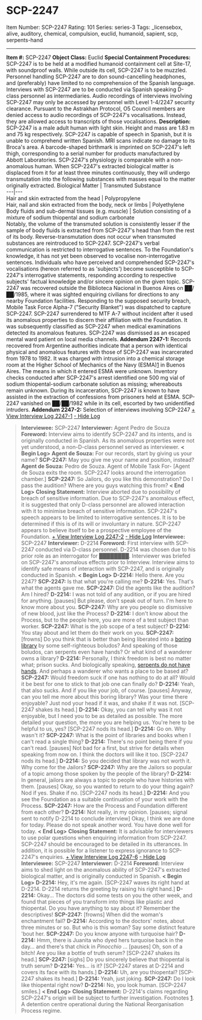 # SCP-2247
Item Number: SCP-2247
Rating: 101
Series: series-3
Tags: _licensebox, alive, auditory, chemical, compulsion, euclid, humanoid, sapient, scp, serpents-hand

---

**Item #:** SCP-2247
**Object Class:** Euclid
**Special Containment Procedures:** SCP-2247 is to be held at a modified humanoid containment cell at Site-17, with soundproof walls. While outside its cell, SCP-2247 is to be muzzled. Personnel handling SCP-2247 are to don sound-cancelling headphones, and (preferably) have limited to no comprehension of the Spanish language.
Interviews with SCP-2247 are to be conducted via Spanish speaking D-class personnel as intermediaries. Audio recordings of interviews involving SCP-2247 may only be accessed by personnel with Level 1-4/2247 security clearance. Pursuant to the Astrakhan Protocol, O5 Council members are denied access to audio recordings of SCP-2247's vocalisations. Instead, they are allowed access to transcripts of those vocalisations.
**Description:** SCP-2247 is a male adult human with light skin. Height and mass are 1.83 m and 75 kg respectively. SCP-2247 is capable of speech in Spanish, but it is unable to comprehend written Spanish. MRI scans indicate no damage to its Broca's area. A barcode-shaped birthmark is imprinted on SCP-2247's left thigh, corresponding to a serial number for products manufactured by Abbott Laboratories.
SCP-2247's physiology is comparable with a non-anomalous human. When SCP-2247's extracted biological matter is displaced from it for at least three minutes continuously, they will undergo transmutation into the following substances with masses equal to the matter originally extracted.
Biological Matter | Transmuted Substance  
---|---  
Hair and skin extracted from the head | Polypropylene  
Hair, nail and skin extracted from the body, neck or limbs | Polyethylene  
Body fluids and sub-dermal tissues (e.g. muscle) | Solution consisting of a mixture of sodium thiopental and sodium carbonate  
Notably, the volume of the transmuted solution is consistently lesser if the sample of body fluids is extracted from SCP-2247's head than from the rest of its body. Reverse-transmutation does not occur when transmuted substances are reintroduced to SCP-2247.
SCP-2247's verbal communication is restricted to interrogative sentences. To the Foundation's knowledge, it has not yet been observed to vocalise non-interrogative sentences. Individuals who have perceived and comprehended SCP-2247's vocalisations (hereon referred to as 'subjects') become susceptible to SCP-2247's interrogative statements, responding according to respective subjects' factual knowledge and/or sincere opinion on the given topic.
SCP-2247 was recovered outside the Biblioteca Nacional in Buenos Aires on ██/██/1985, where it was sighted enquiring civilians for directions to any nearby Foundation facilities. Responding to the supposed security breach, Mobile Task Force Alpha-7 ("Security Blanket") was dispatched to capture SCP-2247.
SCP-2247 surrendered to MTF A-7 without incident after it used its anomalous properties to discern their affiliation with the Foundation. It was subsequently classified as SCP-2247 when medical examinations detected its anomalous features. SCP-2247 was dismissed as an escaped mental ward patient on local media channels.
**Addendum 2247-1:** Records recovered from Argentine authorities indicate that a person with identical physical and anomalous features with those of SCP-2247 was incarcerated from 1978 to 1982. It was charged with intrusion into a chemical storage room at the Higher School of Mechanics of the Navy (ESMA)[1](javascript:;) in Buenos Aires. The means in which it entered ESMA were unknown.
Inventory checks conducted after SCP-2247's arrest identified one 500 mg vial of sodium thiopental-sodium carbonate solution as missing; whereabouts remain unknown.
During its incarceration, SCP-2247 is known to have assisted in the extraction of confessions from prisoners held at ESMA. SCP-2247 vanished on ██/██/1982 while in its cell, escorted by two unidentified intruders.
**Addendum 2247-2:** Selection of interviews involving SCP-2247
[\+ View Interview Log 2247-1](javascript:;)
[\- Hide Log](javascript:;)
> **Interviewee:** SCP-2247
> **Interviewer:** Agent Pedro de Souza
> **Foreword:** Interview aims to identify SCP-2247 and its intents, and is originally conducted in Spanish. As its anomalous properties were not yet understood, a non-D-class personnel served as interviewer.
> **< Begin Log>**
> **Agent de Souza:** For our records, start by giving us your name?
> **SCP-2247:** May you give me your name and position, instead?
> **Agent de Souza:** Pedro de Souza. Agent of Mobile Task For-
> [Agent de Souza exits the room. SCP-2247 looks around the interrogation chamber.]
> **SCP-2247:** So Jailors, do you like this demonstration? Do I pass the audition? Where are you guys watching this from?
> **< End Log>**
> **Closing Statement:** Interview aborted due to possibility of breach of sensitive information. Due to SCP-2247's anomalous effect, it is suggested that only D-class personnel are allowed interaction with it to minimise breach of sensitive information. SCP-2247's speech appears to be limited to interrogative sentences. It is to be determined if this is of its will or involuntary in nature. SCP-2247 appears to believe itself to be a prospective employee of the Foundation.
[\+ View Interview Log 2247-2](javascript:;)
[\- Hide Log](javascript:;)
> **Interviewee:** SCP-2247
> **Interviewer:** D-2214
> **Foreword:** First interview with SCP-2247 conducted via D-class personnel. D-2214 was chosen due to his prior role as an interrogator for ████████. Interviewer was briefed on SCP-2247's anomalous effects prior to Interview. Interview aims to identify safe means of interaction with SCP-2247, and is originally conducted in Spanish.
> **< Begin Log>**
> **D-2214:** Hello there. Are you 2247?
> **SCP-2247:** Is that what you're calling me?
> **D-2214:** Yes. That's what the agents gave me.
> **SCP-2247:** Did the agents like the audition? Am I hired?
> **D-2214:** I was not told of any audition, or if you are hired for anything. [pauses] But please, don't speak out of turn. I'm here to know more about you.
> **SCP-2247:** Why are you people so dismissive of new blood, just like the Process?
> **D-2214:** I don't know about the Process, but to the people here, you are more of a test subject than worker.
> **SCP-2247:** What is the job scope of a test subject?
> **D-2214:** You stay about and let them do their work on you.
> **SCP-2247:** [frowns] Do you think that is better than being liberated into a [boring library](http://wanderers-library.wikidot.com/) by some self-righteous boludos? And speaking of those boludos, can serpents even have hands? Or what kind of a wanderer owns a library?
> **D-2214:** Personally, I think freedom is best no matter what; prison sucks. And biologically speaking, [serpents do not have hands](/serpent-s-hand-hub). And perhaps a wanderer who wants a place to be based at?
> **SCP-2247:** Would freedom suck if one has nothing to do at all? Would it be best for one to stick to that job one can finally do?
> **D-2214:** Yeah, that also sucks. And if you like your job, of course. [pauses] Anyway, can you tell me more about this boring library? Was your time there enjoyable? Just nod your head if it was, and shake if it was not.
> [SCP-2247 shakes its head.]
> **D-2214:** Okay, you can tell why was it not enjoyable, but I need you to be as detailed as possible. The more detailed your question, the more you are helping us. You're here to be helpful to us, yes?
> [SCP-2247 nods its head.]
> **D-2214:** Go on. Why wasn't it?
> **SCP-2247:** What is the point of libraries and books when I can't read a single thing?
> **D-2214:** There's no point being there if you can't read. [pauses] Not bad for a first, but strive for details when speaking from now on. I think the doctors will like it too.
> [SCP-2247 nods its head.]
> **D-2214:** So you decided that library was not worth it. Why come for the Jailors?
> **SCP-2247:** Why are the Jailors so popular of a topic among those spoken by the people of the library?
> **D-2214:** In general, jailors are always a topic to people who have histories with them. [pauses] Okay, so you wanted to return to do your thing again? Nod if yes. Shake if no.
> [SCP-2247 nods its head.]
> **D-2214:** And you see the Foundation as a suitable continuation of your work with the Process.
> **SCP-2247:** How are the Process and Foundation different from each other?
> **D-2214:** Not really, in my opinion. [pauses; signal sent to notify D-2214 to conclude interview] Okay, I think we are done for today. Please do not speak another word. You have done well for today.
> **< End Log>**
> **Closing Statement:** It is advisable for interviewers to use polar questions when enquiring information from SCP-2247. SCP-2247 should be encouraged to be detailed in its utterances. In addition, it is possible for a listener to express ignorance to SCP-2247's enquiries.
[\+ View Interview Log 2247-6](javascript:;)
[\- Hide Log](javascript:;)
> **Interviewee:** SCP-2247
> **Interviewer:** D-2214
> **Foreword:** Interview aims to shed light on the anomalous ability of SCP-2247's extracted biological matter, and is originally conducted in Spanish.
> **< Begin Log>**
> **D-2214:** Hey, it's me again.
> [SCP-2247 waves its right hand at D-2214. D-2214 returns the greeting by raising his right hand.]
> **D-2214:** Okay… The doctors did some tests on you the other week, and found that pieces of you transform into things like plastic and thiopental. Do you have anything to say about it? Remember the descriptives!
> **SCP-2247:** [frowns] When did the woman's enchantment fail?
> **D-2214:** According to the doctors' notes, about three minutes or so. But who is this woman? Say some distinct feature 'bout her.
> **SCP-2247:** Do you know anyone with turquoise hair?
> **D-2214:** Hmm, there is Juanita who dyed hers turquoise back in the day… and there's that chick in _Pinocchio_ … [pauses] Oh, son of a bitch! Are you like a bottle of truth serum?
> [SCP-2247 shakes its head.]
> **SCP-2247:** [sighs] Do you sincerely believe that thiopental is truth serum?
> **D-2214:** Yes… is it?
> [SCP-2247 stares at D-2214 and covers its face with its hands.]
> **D-2214:** Uh, are you thiopental?
> [SCP-2247 shakes its head.]
> **D-2214:** Yeah, just joking.
> **SCP-2247:** Do I look like thiopental right now?
> **D-2214:** No, you look human.
> [SCP-2247 smiles.]
> **< End Log>**
> **Closing Statement:** D-2214's claims regarding SCP-2247's origin will be subject to further investigation.
Footnotes
[1](javascript:;). A detention centre operational during the National Reorganisation Process regime.